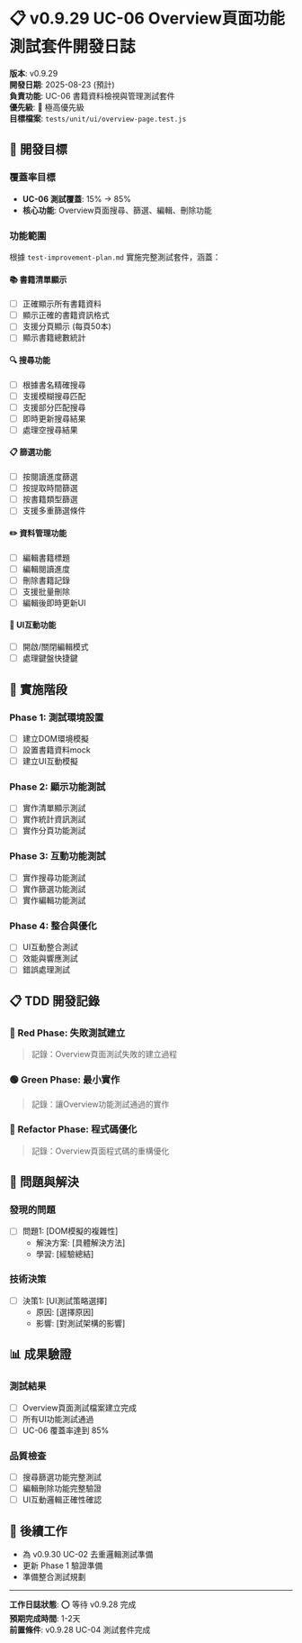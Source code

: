 # 📋 v0.9.29 UC-06 Overview頁面功能測試套件開發日誌

**版本**: v0.9.29  
**開發日期**: 2025-08-23 (預計)  
**負責功能**: UC-06 書籍資料檢視與管理測試套件  
**優先級**: 🔴 極高優先級  
**目標檔案**: `tests/unit/ui/overview-page.test.js`

## 🎯 開發目標

### 覆蓋率目標

- **UC-06 測試覆蓋**: 15% → 85%
- **核心功能**: Overview頁面搜尋、篩選、編輯、刪除功能

### 功能範圍

根據 `test-improvement-plan.md` 實施完整測試套件，涵蓋：

#### 📚 書籍清單顯示

- [ ] 正確顯示所有書籍資料
- [ ] 顯示正確的書籍資訊格式
- [ ] 支援分頁顯示 (每頁50本)
- [ ] 顯示書籍總數統計

#### 🔍 搜尋功能

- [ ] 根據書名精確搜尋
- [ ] 支援模糊搜尋匹配
- [ ] 支援部分匹配搜尋
- [ ] 即時更新搜尋結果
- [ ] 處理空搜尋結果

#### 📋 篩選功能

- [ ] 按閱讀進度篩選
- [ ] 按提取時間篩選
- [ ] 按書籍類型篩選
- [ ] 支援多重篩選條件

#### ✏️ 資料管理功能

- [ ] 編輯書籍標題
- [ ] 編輯閱讀進度
- [ ] 刪除書籍記錄
- [ ] 支援批量刪除
- [ ] 編輯後即時更新UI

#### 🔧 UI互動功能

- [ ] 開啟/關閉編輯模式
- [ ] 處理鍵盤快捷鍵

## 🚀 實施階段

### Phase 1: 測試環境設置

- [ ] 建立DOM環境模擬
- [ ] 設置書籍資料mock
- [ ] 建立UI互動模擬

### Phase 2: 顯示功能測試

- [ ] 實作清單顯示測試
- [ ] 實作統計資訊測試
- [ ] 實作分頁功能測試

### Phase 3: 互動功能測試

- [ ] 實作搜尋功能測試
- [ ] 實作篩選功能測試
- [ ] 實作編輯功能測試

### Phase 4: 整合與優化

- [ ] UI互動整合測試
- [ ] 效能與響應測試
- [ ] 錯誤處理測試

## 📋 TDD 開發記錄

### 🔴 Red Phase: 失敗測試建立

> 記錄：Overview頁面測試失敗的建立過程

### 🟢 Green Phase: 最小實作

> 記錄：讓Overview功能測試通過的實作

### 🔵 Refactor Phase: 程式碼優化

> 記錄：Overview頁面程式碼的重構優化

## 🐛 問題與解決

### 發現的問題

- [ ] 問題1: [DOM模擬的複雜性]
  - 解決方案: [具體解決方法]
  - 學習: [經驗總結]

### 技術決策

- [ ] 決策1: [UI測試策略選擇]
  - 原因: [選擇原因]
  - 影響: [對測試架構的影響]

## 📊 成果驗證

### 測試結果

- [ ] Overview頁面測試檔案建立完成
- [ ] 所有UI功能測試通過
- [ ] UC-06 覆蓋率達到 85%

### 品質檢查

- [ ] 搜尋篩選功能完整測試
- [ ] 編輯刪除功能完整驗證
- [ ] UI互動邏輯正確性確認

## 🔄 後續工作

- 為 v0.9.30 UC-02 去重邏輯測試準備
- 更新 Phase 1 驗證準備
- 準備整合測試規劃

---

**工作日誌狀態**: ⭕ 等待 v0.9.28 完成  
**預期完成時間**: 1-2天  
**前置條件**: v0.9.28 UC-04 測試套件完成
